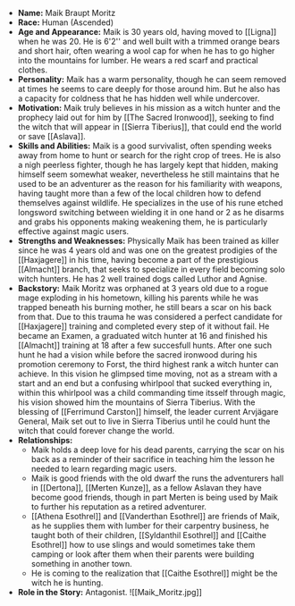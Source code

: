 
- **Name:** Maik Braupt Moritz
- **Race:** Human (Ascended)
- **Age and Appearance:** Maik is 30 years old, having moved to [[Ligna]] when he was 20. He is 6'2'' and well built with a trimmed orange bears and short hair, often wearing a wool cap for when he has to go higher into the mountains for lumber. He wears a red scarf and practical clothes.
- **Personality:** Maik has a warm personality, though he can seem removed at times he seems to care deeply for those around him. But he also has a capacity for coldness that he has hidden well while undercover.
- **Motivation:** Maik truly believes in his mission as a witch hunter and the prophecy laid out for him by [[The Sacred Ironwood]], seeking to find the witch that will appear in [[Sierra Tiberius]], that could end the world or save [[Aslava]].
- **Skills and Abilities:** Maik is a good survivalist, often spending weeks away from home to hunt or search for the right crop of trees. He is also a nigh peerless fighter, though he has largely kept that hidden, making himself seem somewhat weaker, nevertheless he still maintains that he used to be an adventurer as the reason for his familiarity with weapons, having taught more than a few of the local children how to defend themselves against wildlife. He specializes in the use of his rune etched longsword switching between wielding it in one hand or 2 as he disarms and grabs his opponents making weakening them, he is particularly effective against magic users.
- **Strengths and Weaknesses:** Physically Maik has been trained as killer since he was 4 years old and was one on the greatest prodigies of the [[Haxjagere]] in his time, having become a part of the prestigious [[Almacht]] branch, that seeks to specialize in every field becoming solo witch hunters. He has 2 well trained dogs called Luthor and Agnise.
- **Backstory:** Maik Moritz was orphaned at 3 years old due to a rogue mage exploding in his hometown, killing his parents while he was trapped beneath his burning mother, he still bears a scar on his back from that. Due to this trauma he was considered a perfect candidate for [[Haxjagere]] training and completed every step of it without fail. He became an Examen, a graduated witch hunter at 16 and finished his [[Almacht]] training at 18 after a few succesfull hunts. After one such hunt he had a vision while before the sacred ironwood during his promotion ceremony to Forst, the third highest rank a witch hunter can achieve. In this vision he glimpsed time moving, not as a stream with a start and an end but a confusing whirlpool that sucked everything in, within this whirlpool was a child commanding time itsself through magic, his vision showed him the mountains of Sierra Tiberius. With the blessing of [[Ferrimund Carston]] himself, the leader current Arvjägare General, Maik set out to live in Sierra Tiberius until he could hunt the witch that could forever change the world.
- **Relationships:** 
	- Maik holds a deep love for his dead parents, carrying the scar on his back as a reminder of their sacrifice in teaching him the lesson he needed to learn regarding magic users.
	- Maik is good friends with the old dwarf the runs the adventurers hall in [[Dertona]], [[Merten Kunze]], as a fellow Aslavan they have become good friends, though in part Merten is being used by Maik to further his reputation as a retired adventurer.
	- [[Athena Esothrel]] and [[Vanderthan Esothrel]] are friends of Maik, as he supplies them with lumber for their carpentry business, he taught both of their children, [[Syldanthil Esothrel]] and [[Caithe Esothrel]] how to use slings and would sometimes take them camping or look after them when their parents were building something in another town.
	- He is coming to the realization that [[Caithe Esothrel]] might be the witch he is hunting.
- **Role in the Story:** Antagonist.
![[Maik_Moritz.jpg]]